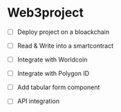 # Web3project

- [ ] Deploy project on a bloackchain
- [ ] Read & Write into a smartcontract
- [ ] Integrate with Worldcoin
- [ ] Integrate with Polygon ID
- [ ] Add tabular form component
- [ ] API integration
      
